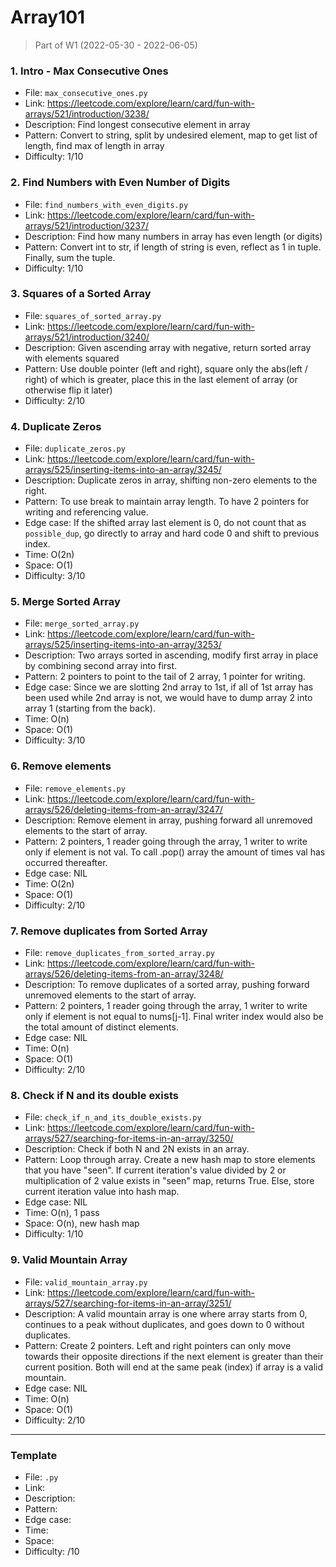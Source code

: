 # Array101
> Part of W1 (2022-05-30 - 2022-06-05)

### 1. Intro - Max Consecutive Ones 
- File: `max_consecutive_ones.py`
- Link: https://leetcode.com/explore/learn/card/fun-with-arrays/521/introduction/3238/
- Description: Find longest consecutive element in array
- Pattern: Convert to string, split by undesired element, map to get list of length, find max of length in array
- Difficulty: 1/10

### 2. Find Numbers with Even Number of Digits
- File: `find_numbers_with_even_digits.py`
- Link: https://leetcode.com/explore/learn/card/fun-with-arrays/521/introduction/3237/
- Description: Find how many numbers in array has even length (or digits)
- Pattern: Convert int to str, if length of string is even, reflect as 1 in tuple. Finally, sum the tuple.
- Difficulty: 1/10

### 3. Squares of a Sorted Array
- File: `squares_of_sorted_array.py`
- Link: https://leetcode.com/explore/learn/card/fun-with-arrays/521/introduction/3240/
- Description: Given ascending array with negative, return sorted array with elements squared
- Pattern: Use double pointer (left and right), square only the abs(left / right) of which is greater, place this in the last element of array (or otherwise flip it later)
- Difficulty: 2/10

### 4. Duplicate Zeros
- File: `duplicate_zeros.py`
- Link: https://leetcode.com/explore/learn/card/fun-with-arrays/525/inserting-items-into-an-array/3245/
- Description: Duplicate zeros in array, shifting non-zero elements to the right.
- Pattern: To use break to maintain array length. To have 2 pointers for writing and referencing value.
- Edge case: If the shifted array last element is 0, do not count that as `possible_dup`, go directly to array and hard code 0 and shift to previous index.
- Time: O(2n)
- Space: O(1)
- Difficulty: 3/10

### 5. Merge Sorted Array
- File: `merge_sorted_array.py`
- Link: https://leetcode.com/explore/learn/card/fun-with-arrays/525/inserting-items-into-an-array/3253/
- Description: Two arrays sorted in ascending, modify first array in place by combining second array into first.
- Pattern: 2 pointers to point to the tail of 2 array, 1 pointer for writing.
- Edge case: Since we are slotting 2nd array to 1st, if all of 1st array has been used while 2nd array is not, we would have to dump array 2 into array 1 (starting from the back).
- Time: O(n)
- Space: O(1) 
- Difficulty: 3/10

### 6. Remove elements
- File: `remove_elements.py`
- Link: https://leetcode.com/explore/learn/card/fun-with-arrays/526/deleting-items-from-an-array/3247/
- Description: Remove element in array, pushing forward all unremoved elements to the start of array.
- Pattern: 2 pointers, 1 reader going through the array, 1 writer to write only if element is not val. To call .pop() array the amount of times val has occurred thereafter.
- Edge case: NIL
- Time: O(2n)
- Space: O(1) 
- Difficulty: 2/10

### 7. Remove duplicates from Sorted Array
- File: `remove_duplicates_from_sorted_array.py`
- Link: https://leetcode.com/explore/learn/card/fun-with-arrays/526/deleting-items-from-an-array/3248/
- Description: To remove duplicates of a sorted array, pushing forward unremoved elements to the start of array.
- Pattern: 2 pointers, 1 reader going through the array, 1 writer to write only if element is not equal to nums[j-1]. Final writer index would also be the total amount of distinct elements. 
- Edge case: NIL
- Time: O(n)
- Space: O(1)
- Difficulty: 2/10

### 8. Check if N and its double exists
- File: `check_if_n_and_its_double_exists.py`
- Link: https://leetcode.com/explore/learn/card/fun-with-arrays/527/searching-for-items-in-an-array/3250/
- Description: Check if both N and 2N exists in an array. 
- Pattern: Loop through array. Create a new hash map to store elements that you have "seen". If current iteration's value divided by 2 or multiplication of 2 value exists in "seen" map, returns True. Else, store current iteration value into hash map.
- Edge case: NIL
- Time: O(n), 1 pass
- Space: O(n), new hash map
- Difficulty: 1/10

### 9. Valid Mountain Array
- File: `valid_mountain_array.py`
- Link: https://leetcode.com/explore/learn/card/fun-with-arrays/527/searching-for-items-in-an-array/3251/
- Description: A valid mountain array is one where array starts from 0, continues to a peak without duplicates, and goes down to 0 without duplicates.
- Pattern: Create 2 pointers. Left and right pointers can only move towards their opposite directions if the next element is greater than their current position. Both will end at the same peak (index) if array is a valid mountain.
- Edge case: NIL
- Time: O(n)
- Space: O(1)
- Difficulty: 2/10


---
### Template
- File: `.py`
- Link: 
- Description: 
- Pattern: 
- Edge case: 
- Time: 
- Space: 
- Difficulty: /10
